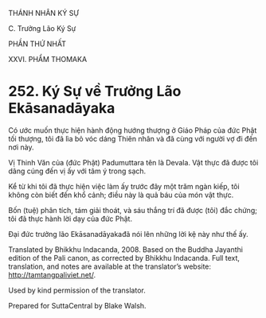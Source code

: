 THÁNH NHÂN KÝ SỰ

C. Trưởng Lão Ký Sự

PHẦN THỨ NHẤT

XXVI. PHẨM THOMAKA

# 252\. Ký Sự về Trưởng Lão Ekāsanadāyaka

Có ước muốn thực hiện hành động hướng thượng ở Giáo Pháp của đức Phật tối thượng, tôi đã lìa bỏ vóc dáng Thiên nhân và đã cùng với người vợ đi đến nơi này.

Vị Thinh Văn của (đức Phật) Padumuttara tên là Devala. Vật thực đã được tôi dâng cúng đến vị ấy với tâm ý trong sạch.

Kể từ khi tôi đã thực hiện việc làm ấy trước đây một trăm ngàn kiếp, tôi không còn biết đến khổ cảnh; điều này là quả báu của món vật thực.

Bốn (tuệ) phân tích, tám giải thoát, và sáu thắng trí đã được (tôi) đắc chứng; tôi đã thực hành lời dạy của đức Phật.

Đại đức trưởng lão Ekāsanadāyakađã nói lên những lời kệ này như thế ấy.

Translated by Bhikkhu Indacanda, 2008. Based on the Buddha Jayanthi edition of the Pali canon, as corrected by Bhikkhu Indacanda. Full text, translation, and notes are available at the translator’s website: http://tamtangpaliviet.net/.

Used by kind permission of the translator.

Prepared for SuttaCentral by Blake Walsh.